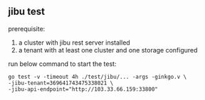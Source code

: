 ## jibu test
prerequisite:
1. a cluster with jibu rest server installed
2. a tenant with at least one cluster and one storage configured

run below command to start the test:
```shell
go test -v -timeout 4h ./test/jibu/... -args -ginkgo.v \
-jibu-tenant=369641743475338021 \
-jibu-api-endpoint="http://103.33.66.159:33800"
```